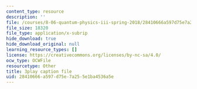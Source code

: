 ```yaml
---
content_type: resource
description: ''
file: /courses/8-06-quantum-physics-iii-spring-2018/28410666a597d75e7a255e1ba4536a5e_yg3NGFpZr4w.srt
file_size: 18320
file_type: application/x-subrip
hide_download: true
hide_download_original: null
learning_resource_types: []
license: https://creativecommons.org/licenses/by-nc-sa/4.0/
ocw_type: OCWFile
resourcetype: Other
title: 3play caption file
uid: 28410666-a597-d75e-7a25-5e1ba4536a5e
---
```

